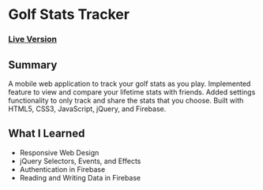 # Golf Stats Tracker

### [Live Version](https://clabounty.github.io/Golf-Stats-Tracker/)

## Summary
A mobile web application to track your golf stats as you play. Implemented feature to view and compare your lifetime stats with friends. Added settings functionality to only track and share the stats that you choose. Built with HTML5, CSS3, JavaScript, jQuery, and Firebase.

## What I Learned
- Responsive Web Design
- jQuery Selectors, Events, and Effects
- Authentication in Firebase
- Reading and Writing Data in Firebase
